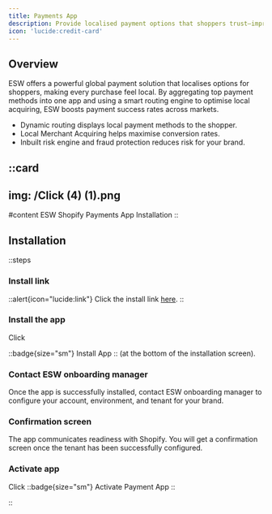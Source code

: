 ```yaml
---
title: Payments App
description: Provide localised payment options that shoppers trust—improve conversion and satisfaction globally.
icon: 'lucide:credit-card'
---
```


## Overview

ESW offers a powerful global payment solution that localises options for shoppers, making every purchase feel local. By aggregating top payment methods into one app and using a smart routing engine to optimise local acquiring, ESW boosts payment success rates across markets.

- Dynamic routing displays local payment methods to the shopper.
- Local Merchant Acquiring helps maximise conversion rates.
- Inbuilt risk engine and fraud protection reduces risk for your brand.

::card
---
img: /Click (4) (1).png
---
#content
ESW Shopify Payments App Installation
::


## Installation

::steps
### Install link

::alert{icon="lucide:link"}
Click the install link <a href="https://apps.shopify.com/esw-card-payments" target="_blank" rel="noopener noreferrer">here</a>.
::

### Install the app

Click 

::badge{size="sm"}
  Install App
::
(at the bottom of the installation screen).

### Contact ESW onboarding manager

Once the app is successfully installed, contact ESW onboarding manager to 
configure your account, environment, and tenant for your brand. 

### Confirmation screen

The app communicates readiness with Shopify. You will get a confirmation 
screen once the tenant has been successfully configured.

### Activate app

Click 
::badge{size="sm"}
  Activate Payment App
::

::
